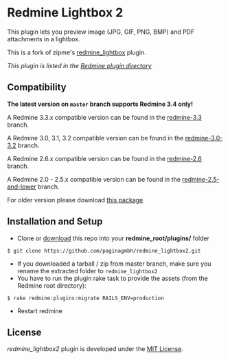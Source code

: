 Redmine Lightbox 2
==================

This plugin lets you preview image (JPG, GIF, PNG, BMP) and PDF attachments in a lightbox.

This is a fork of zipme's [redmine_lightbox](https://github.com/zipme/redmine_lightbox) plugin.

*This plugin is listed in the [Redmine plugin directory](http://www.redmine.org/plugins/redmine_lightbox2)*


Compatibility
-------------

**The latest version on `master` branch supports Redmine 3.4 only!**

A Redmine 3.3.x compatible version can be found in the [redmine-3.3](https://github.com/paginagmbh/redmine_lightbox2/tree/redmine-3.3) branch.

A Redmine 3.0, 3.1, 3.2 compatible version can be found in the [redmine-3.0-3.2](https://github.com/paginagmbh/redmine_lightbox2/tree/redmine-3.0-3.2) branch.

A Redmine 2.6.x compatible version can be found in the [redmine-2.6](https://github.com/paginagmbh/redmine_lightbox2/tree/redmine-2.6) branch.

A Redmine 2.0 - 2.5.x compatible version can be found in the [redmine-2.5-and-lower](https://github.com/paginagmbh/redmine_lightbox2/tree/redmine-2.5-and-lower) branch.

For older version please download [this package](https://github.com/paginagmbh/redmine_lightbox2/zipball/7cd1d66d54f267015dcd0b0d0eadab251918de1d)


Installation and Setup
----------------------

* Clone or [download](https://github.com/paginagmbh/redmine_lightbox2/releases) this repo into your **redmine_root/plugins/** folder
```
$ git clone https://github.com/paginagmbh/redmine_lightbox2.git
```
* If you downloaded a tarball / zip from master branch, make sure you rename the extracted folder to `redmine_lightbox2`
* You have to run the plugin rake task to provide the assets (from the Redmine root directory):
```
$ rake redmine:plugins:migrate RAILS_ENV=production
```
* Restart redmine


License
-------

*redmine_lightbox2* plugin is developed under the [MIT License](LICENCE).
